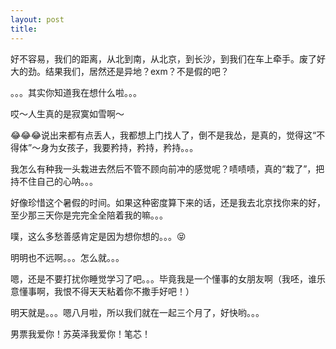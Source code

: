 ```yaml
---
layout: post
title: 
---
```


好不容易，我们的距离，从北到南，从北京，到长沙，到我们在车上牵手。废了好大的劲。结果我们，居然还是异地？exm？不是假的吧？

。。。其实你知道我在想什么啦。。。

哎～人生真的是寂寞如雪啊～

😂😂😂说出来都有点丢人，我都想上门找人了，倒不是我怂，是真的，觉得这“不得体”～身为女孩子，我要矜持，矜持，矜持。。。

我怎么有种我一头栽进去然后不管不顾向前冲的感觉呢？啧啧啧，真的“栽了”，把持不住自己的心呐。。。

好像珍惜这个暑假的时间。如果这种密度算下来的话，还是我去北京找你来的好，至少那三天你是完完全全陪着我的嘛。。。

噗，这么多愁善感肯定是因为想你想的。。。😝

明明也不远啊。。。怎么就。。。

嗯，还是不要打扰你睡觉学习了吧。。。毕竟我是一个懂事的女朋友啊（我呸，谁乐意懂事啊，我恨不得天天粘着你不撒手好吧！）

明天就是。。。嗯八月啦，所以我们就在一起三个月了，好快哟。。。

男票我爱你！苏英泽我爱你！笔芯！
